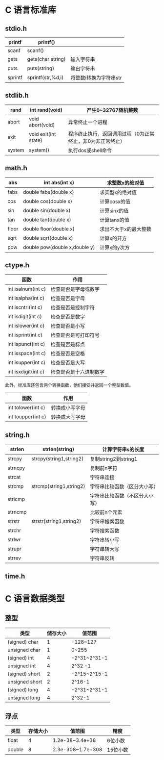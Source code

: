 # C 语言标准库

## stdio.h

| printf  | printf()          |                        |
| ------- | ----------------- | ---------------------- |
| scanf   | scanf()           |                        |
| gets    | gets(char string) | 输入字符串             |
| puts    | puts(string)      | 输出字符串             |
| sprintf | sprintf(str,%d,i) | 将整数i转换为字符串str |

## stdlib.h

| rand   | int rand(void)       | 产生0~32767随机整数                                        |
| ------ | -------------------- | ---------------------------------------------------------- |
| abort  | void abort(void)     | 异常终止一个进程                                           |
| exit   | void exit(int state) | 程序终止执行，返回调用过程（0为正常终止，非0为非正常终止） |
| system | system()             | 执行dos或shell命令                                         |

## math.h

| abs   | int abs(int x)                | 求整数x的绝对值       |
| ----- | ----------------------------- | --------------------- |
| fabs  | double fabs(double x)         | 求实型x的绝对值       |
| cos   | double cos(double x)          | 计算cosx的值          |
| sin   | double sin(double x)          | 计算sinx的值          |
| tan   | double tan(double x)          | 计算tanx的值          |
| floor | double floor(double x)        | 求出不大于x的最大整数 |
| sqrt  | double sqrt(double x)         | 计算x的开方           |
| pow   | double pow(double x,double y) | 计算x的y次方          |

## ctype.h

| 函数                | 作用                   |
| ------------------- | ---------------------- |
| int isalnum(int c)  | 检查是否是字母或数字   |
| int isalpha(int c)  | 检查是否是字母         |
| int iscntrl(int c)  | 检查是否是控制字符     |
| int isdigit(int c)  | 检查是否是数字         |
| int islower(int c)  | 检查是否是小写         |
| int isprint(int c)  | 检查是否是可打印符号   |
| int ispunct(int c)  | 检查是否是标点         |
| int isspace(int c)  | 检查是否是空格         |
| int isupper(int c)  | 检查是否是大写         |
| int isxdigit(int c) | 检查是否是十六进制数字 |

此外，标准库还包含两个转换函数，他们接受并返回一个整型数值。

| 函数               | 作用           |
| ------------------ | -------------- |
| int tolower(int c) | 转换成小写字母 |
| int toupper(int c) | 转换成大写字母 |

## string.h

| strlen  | strlen(string)          | 计算字符串s的长度              |
| ------- | ----------------------- | ------------------------------ |
| strcpy  | strcpy(string1,string2) | 复制string2到string1           |
| strncpy |                         | 复制前n字符                    |
| strcat  |                         | 字符串连接                     |
| strcmp  | strcmp(string1,string2) | 字符串比较函数（区分大小写）   |
| stricmp |                         | 字符串比较函数（不区分大小写） |
| strncmp |                         | 比较前n个元素                  |
| strstr  | strstr(string1,string2) | 字符串搜索函数                 |
| strchr  |                         | 字符搜索函数                   |
| strlwr  |                         | 字符串转小写                   |
| strupr  |                         | 字符串转大写                   |
| strrev  |                         | 字符串反转                     |

## time.h

# C 语言数据类型

## 整型

| 类型           | 储存大小 | 值范围       |
| -------------- | -------- | ------------ |
| (signed) char  | 1        | -128~127     |
| unsigned char  | 1        | 0~255        |
| (signed) int   | 4        | -2^31~2^31-1 |
| unsigned int   | 4        | 2^32 -1      |
| (signed) short | 2        | -2^15~2^15-1 |
| unsigned short | 2        | 2^16-1       |
| (signed) long  | 4        | -2^31~2^31-1 |
| unsigned long  | 4        | 2^32-1       |

## 浮点

| 类型   | 存储大小 | 值范围            | 精度     |
| ------ | -------- | ----------------- | -------- |
| float  | 4        | 1.2e-38~3.4e+38   | 6位小数  |
| double | 8        | 2.3e-308~1.7e+308 | 15位小数 |
